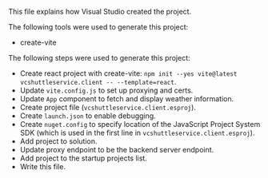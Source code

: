 This file explains how Visual Studio created the project.

The following tools were used to generate this project:
- create-vite

The following steps were used to generate this project:
- Create react project with create-vite: `npm init --yes vite@latest vcshuttleservice.client -- --template=react`.
- Update `vite.config.js` to set up proxying and certs.
- Update `App` component to fetch and display weather information.
- Create project file (`vcshuttleservice.client.esproj`).
- Create `launch.json` to enable debugging.
- Create `nuget.config` to specify location of the JavaScript Project System SDK (which is used in the first line in `vcshuttleservice.client.esproj`).
- Add project to solution.
- Update proxy endpoint to be the backend server endpoint.
- Add project to the startup projects list.
- Write this file.
